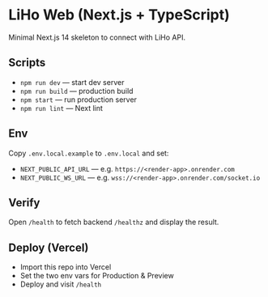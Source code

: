 # LiHo Web (Next.js + TypeScript)

Minimal Next.js 14 skeleton to connect with LiHo API.

## Scripts

- `npm run dev` — start dev server
- `npm run build` — production build
- `npm start` — run production server
- `npm run lint` — Next lint

## Env

Copy `.env.local.example` to `.env.local` and set:
- `NEXT_PUBLIC_API_URL` — e.g. `https://<render-app>.onrender.com`
- `NEXT_PUBLIC_WS_URL` — e.g. `wss://<render-app>.onrender.com/socket.io`

## Verify

Open `/health` to fetch backend `/healthz` and display the result.

## Deploy (Vercel)

- Import this repo into Vercel
- Set the two env vars for Production & Preview
- Deploy and visit `/health`

